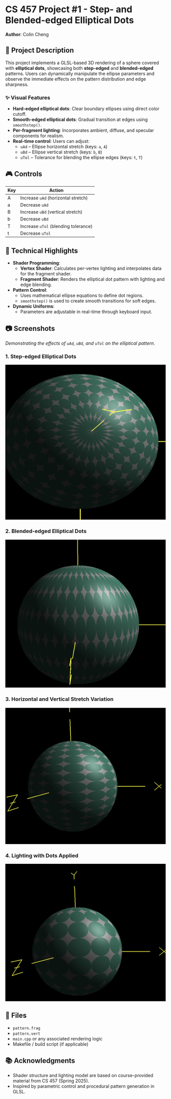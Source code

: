 # CS 457 Project #1 - Step- and Blended-edged Elliptical Dots

**Author**: Colin Cheng  

## 🧠 Project Description

This project implements a GLSL-based 3D rendering of a sphere covered with **elliptical dots**, showcasing both **step-edged** and **blended-edged** patterns. Users can dynamically manipulate the ellipse parameters and observe the immediate effects on the pattern distribution and edge sharpness.

### ✨ Visual Features

- **Hard-edged elliptical dots**: Clear boundary ellipses using direct color cutoff.
- **Smooth-edged elliptical dots**: Gradual transition at edges using `smoothstep()`.
- **Per-fragment lighting**: Incorporates ambient, diffuse, and specular components for realism.
- **Real-time control**: Users can adjust:
  - `uAd` – Ellipse horizontal stretch (keys: `a`, `A`)
  - `uBd` – Ellipse vertical stretch (keys: `b`, `B`)
  - `uTol` – Tolerance for blending the ellipse edges (keys: `t`, `T`)

## 🎮 Controls

| Key | Action |
|-----|--------|
| A   | Increase `uAd` (horizontal stretch) |
| a   | Decrease `uAd` |
| B   | Increase `uBd` (vertical stretch) |
| b   | Decrease `uBd` |
| T   | Increase `uTol` (blending tolerance) |
| t   | Decrease `uTol` |

## 🔧 Technical Highlights

- **Shader Programming**:
  - **Vertex Shader**: Calculates per-vertex lighting and interpolates data for the fragment shader.
  - **Fragment Shader**: Renders the elliptical dot pattern with lighting and edge blending.
- **Pattern Control**:
  - Uses mathematical ellipse equations to define dot regions.
  - `smoothstep()` is used to create smooth transitions for soft edges.
- **Dynamic Uniforms**:
  - Parameters are adjustable in real-time through keyboard input.

## 📷 Screenshots

_Demonstrating the effects of `uAd`, `uBd`, and `uTol` on the elliptical pattern._

### 1. Step-edged Elliptical Dots
![Step-edged](images/proj01.1.png)

### 2. Blended-edged Elliptical Dots
![Blended-edged](images/proj01.2.png)

### 3. Horizontal and Vertical Stretch Variation
![Stretch Variation](images/proj01.3.png)

### 4. Lighting with Dots Applied
![Lighting with Pattern](images/proj01.4.png)

## 📁 Files

- `pattern.frag`
- `pattern.vert`
- `main.cpp` or any associated rendering logic
- Makefile / build script (if applicable)

## 📚 Acknowledgments

- Shader structure and lighting model are based on course-provided material from CS 457 (Spring 2025).
- Inspired by parametric control and procedural pattern generation in GLSL.

